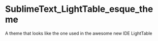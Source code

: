 SublimeText_LightTable_esque_theme
==================================

A theme that looks like the one used in the awesome new IDE LightTable

